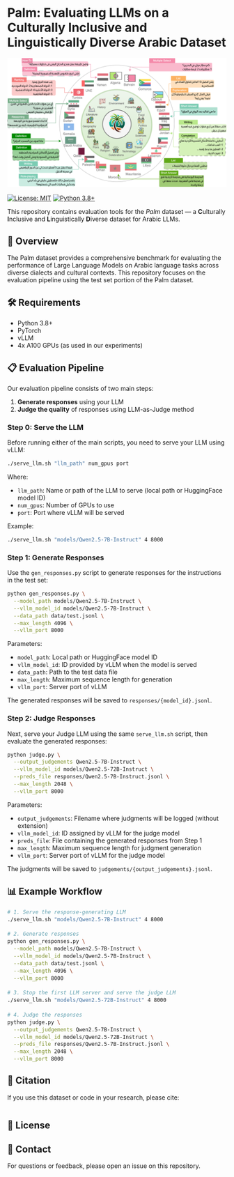 # Palm: Evaluating LLMs on a Culturally Inclusive and Linguistically Diverse Arabic Dataset

<p align="center">
  <img src="palm_main.png" alt="Palm Dataset main image">
</p>

[![License: MIT](https://img.shields.io/badge/License-MIT-yellow.svg)](https://opensource.org/licenses/MIT)
[![Python 3.8+](https://img.shields.io/badge/python-3.8+-blue.svg)](https://www.python.org/downloads/)

This repository contains evaluation tools for the *Palm* dataset — a **C**ulturally **I**nclusive and **L**inguistically **D**iverse dataset for Arabic LLMs.

## 🌟 Overview

The Palm dataset provides a comprehensive benchmark for evaluating the performance of Large Language Models on Arabic language tasks across diverse dialects and cultural contexts. This repository focuses on the evaluation pipeline using the test set portion of the Palm dataset.

## 🛠️ Requirements

- Python 3.8+
- PyTorch
- vLLM
- 4x A100 GPUs (as used in our experiments)

## 📋 Evaluation Pipeline

Our evaluation pipeline consists of two main steps:

1. **Generate responses** using your LLM
2. **Judge the quality** of responses using LLM-as-Judge method

### Step 0: Serve the LLM

Before running either of the main scripts, you need to serve your LLM using vLLM:

```bash
./serve_llm.sh "llm_path" num_gpus port
```

Where:
- `llm_path`: Name or path of the LLM to serve (local path or HuggingFace model ID)
- `num_gpus`: Number of GPUs to use
- `port`: Port where vLLM will be served

Example:
```bash
./serve_llm.sh "models/Qwen2.5-7B-Instruct" 4 8000
```

### Step 1: Generate Responses

Use the `gen_responses.py` script to generate responses for the instructions in the test set:

```bash
python gen_responses.py \
  --model_path models/Qwen2.5-7B-Instruct \
  --vllm_model_id models/Qwen2.5-7B-Instruct \
  --data_path data/test.jsonl \
  --max_length 4096 \
  --vllm_port 8000
```

Parameters:
- `model_path`: Local path or HuggingFace model ID
- `vllm_model_id`: ID provided by vLLM when the model is served
- `data_path`: Path to the test data file
- `max_length`: Maximum sequence length for generation
- `vllm_port`: Server port of vLLM

The generated responses will be saved to `responses/{model_id}.jsonl`.

### Step 2: Judge Responses

Next, serve your Judge LLM using the same `serve_llm.sh` script, then evaluate the generated responses:

```bash
python judge.py \
  --output_judgements Qwen2.5-7B-Instruct \
  --vllm_model_id models/Qwen2.5-72B-Instruct \
  --preds_file responses/Qwen2.5-7B-Instruct.jsonl \
  --max_length 2048 \
  --vllm_port 8000
```

Parameters:
- `output_judgements`: Filename where judgments will be logged (without extension)
- `vllm_model_id`: ID assigned by vLLM for the judge model
- `preds_file`: File containing the generated responses from Step 1
- `max_length`: Maximum sequence length for judgment generation
- `vllm_port`: Server port of vLLM for the judge model

The judgments will be saved to `judgements/{output_judgements}.jsonl`.

## 📊 Example Workflow

```bash
# 1. Serve the response-generating LLM
./serve_llm.sh "models/Qwen2.5-7B-Instruct" 4 8000

# 2. Generate responses
python gen_responses.py \
  --model_path models/Qwen2.5-7B-Instruct \
  --vllm_model_id models/Qwen2.5-7B-Instruct \
  --data_path data/test.jsonl \
  --max_length 4096 \
  --vllm_port 8000

# 3. Stop the first LLM server and serve the judge LLM
./serve_llm.sh "models/Qwen2.5-72B-Instruct" 4 8000

# 4. Judge the responses
python judge.py \
  --output_judgements Qwen2.5-7B-Instruct \
  --vllm_model_id models/Qwen2.5-72B-Instruct \
  --preds_file responses/Qwen2.5-7B-Instruct.jsonl \
  --max_length 2048 \
  --vllm_port 8000
```

## 📝 Citation

If you use this dataset or code in your research, please cite:

```bibtex

```

## 📄 License


## 🤝 Contact

For questions or feedback, please open an issue on this repository.
